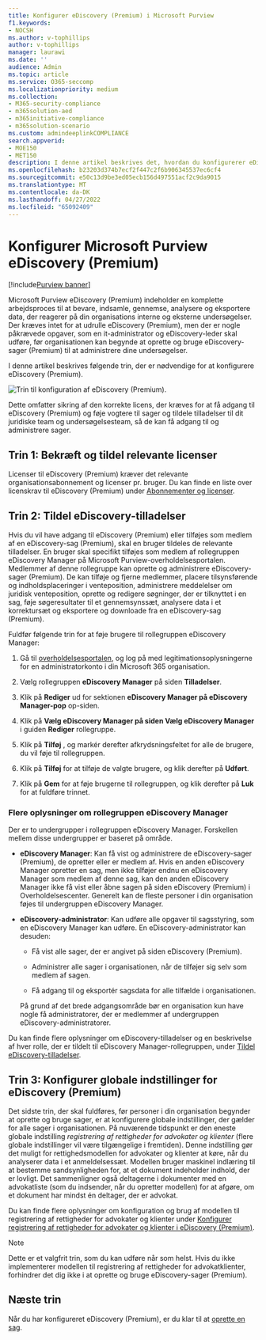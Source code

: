 ```yaml
---
title: Konfigurer eDiscovery (Premium) i Microsoft Purview
f1.keywords:
- NOCSH
ms.author: v-tophillips
author: v-tophillips
manager: laurawi
ms.date: ''
audience: Admin
ms.topic: article
ms.service: O365-seccomp
ms.localizationpriority: medium
ms.collection:
- M365-security-compliance
- m365solution-aed
- m365initiative-compliance
- m365solution-scenario
ms.custom: admindeeplinkCOMPLIANCE
search.appverid:
- MOE150
- MET150
description: I denne artikel beskrives det, hvordan du konfigurerer eDiscovery (Premium), så du kan begynde at oprette og administrere sager. Den indeholder også en beskrivelse af de påkrævede Microsoft-abonnementer og -licenser. Når du har udført nogle få hurtige trin, er værktøjet eDiscovery (Premium) klar til brug.
ms.openlocfilehash: b23203d374b7ecf2f447c2f6b906345537ec6cf4
ms.sourcegitcommit: e50c13d9be3ed05ecb156d497551acf2c9da9015
ms.translationtype: MT
ms.contentlocale: da-DK
ms.lasthandoff: 04/27/2022
ms.locfileid: "65092409"
---
```

# <a name="set-up-microsoft-purview-ediscovery-premium"></a>Konfigurer Microsoft Purview eDiscovery (Premium)

[!include[Purview banner](../includes/purview-rebrand-banner.md)]

Microsoft Purview eDiscovery (Premium) indeholder en komplette arbejdsproces til at bevare, indsamle, gennemse, analysere og eksportere data, der reagerer på din organisations interne og eksterne undersøgelser. Der kræves intet for at udrulle eDiscovery (Premium), men der er nogle påkrævede opgaver, som en it-administrator og eDiscovery-leder skal udføre, før organisationen kan begynde at oprette og bruge eDiscovery-sager (Premium) til at administrere dine undersøgelser.

I denne artikel beskrives følgende trin, der er nødvendige for at konfigurere eDiscovery (Premium).

![Trin til konfiguration af eDiscovery (Premium).](../media/set-up-advanced-ediscovery.png)

Dette omfatter sikring af den korrekte licens, der kræves for at få adgang til eDiscovery (Premium) og føje vogtere til sager og tildele tilladelser til dit juridiske team og undersøgelsesteam, så de kan få adgang til og administrere sager.

## <a name="step-1-verify-and-assign-appropriate-licenses"></a>Trin 1: Bekræft og tildel relevante licenser

Licenser til eDiscovery (Premium) kræver det relevante organisationsabonnement og licenser pr. bruger. Du kan finde en liste over licenskrav til eDiscovery (Premium) under [Abonnementer og licenser](overview-ediscovery-20.md#subscriptions-and-licensing).

## <a name="step-2-assign-ediscovery-permissions"></a>Trin 2: Tildel eDiscovery-tilladelser

Hvis du vil have adgang til eDiscovery (Premium) eller tilføjes som medlem af en eDiscovery-sag (Premium), skal en bruger tildeles de relevante tilladelser. En bruger skal specifikt tilføjes som medlem af rollegruppen eDiscovery Manager på Microsoft Purview-overholdelsesportalen. Medlemmer af denne rollegruppe kan oprette og administrere eDiscovery-sager (Premium). De kan tilføje og fjerne medlemmer, placere tilsynsførende og indholdsplaceringer i venteposition, administrere meddelelser om juridisk venteposition, oprette og redigere søgninger, der er tilknyttet i en sag, føje søgeresultater til et gennemsynssæt, analysere data i et korrektursæt og eksportere og downloade fra en eDiscovery-sag (Premium).

Fuldfør følgende trin for at føje brugere til rollegruppen eDiscovery Manager:

1. Gå til <a href="https://go.microsoft.com/fwlink/p/?linkid=2173597" target="_blank">overholdelsesportalen</a>, og log på med legitimationsoplysningerne for en administratorkonto i din Microsoft 365 organisation.

2. Vælg rollegruppen **eDiscovery Manager** på siden **Tilladelser**.

3. Klik på **Rediger** ud for sektionen **eDiscovery Manager på eDiscovery Manager-pop** op-siden.

4. Klik på **Vælg eDiscovery Manager på siden Vælg eDiscovery Manager** i guiden **Rediger** rollegruppe.

5. Klik på **Tilføj** , og markér derefter afkrydsningsfeltet for alle de brugere, du vil føje til rollegruppen.

6. Klik på **Tilføj** for at tilføje de valgte brugere, og klik derefter på **Udført**.

7. Klik på **Gem** for at føje brugerne til rollegruppen, og klik derefter på **Luk** for at fuldføre trinnet.

### <a name="more-information-about-the-ediscovery-manager-role-group"></a>Flere oplysninger om rollegruppen eDiscovery Manager

Der er to undergrupper i rollegruppen eDiscovery Manager. Forskellen mellem disse undergrupper er baseret på område.

- **eDiscovery Manager**: Kan få vist og administrere de eDiscovery-sager (Premium), de opretter eller er medlem af. Hvis en anden eDiscovery Manager opretter en sag, men ikke tilføjer endnu en eDiscovery Manager som medlem af denne sag, kan den anden eDiscovery Manager ikke få vist eller åbne sagen på siden eDiscovery (Premium) i Overholdelsescenter. Generelt kan de fleste personer i din organisation føjes til undergruppen eDiscovery Manager.

- **eDiscovery-administrator**: Kan udføre alle opgaver til sagsstyring, som en eDiscovery Manager kan udføre. En eDiscovery-administrator kan desuden:

  - Få vist alle sager, der er angivet på siden eDiscovery (Premium).
  
  - Administrer alle sager i organisationen, når de tilføjer sig selv som medlem af sagen.

  - Få adgang til og eksportér sagsdata for alle tilfælde i organisationen.

  På grund af det brede adgangsområde bør en organisation kun have nogle få administratorer, der er medlemmer af undergruppen eDiscovery-administratorer.

Du kan finde flere oplysninger om eDiscovery-tilladelser og en beskrivelse af hver rolle, der er tildelt til eDiscovery Manager-rollegruppen, under [Tildel eDiscovery-tilladelser](assign-ediscovery-permissions.md).

## <a name="step-3-configure-global-settings-for-ediscovery-premium"></a>Trin 3: Konfigurer globale indstillinger for eDiscovery (Premium)

Det sidste trin, der skal fuldføres, før personer i din organisation begynder at oprette og bruge sager, er at konfigurere globale indstillinger, der gælder for alle sager i organisationen. På nuværende tidspunkt er den eneste globale indstilling *registrering af rettigheder for advokater og klienter* (flere globale indstillinger vil være tilgængelige i fremtiden). Denne indstilling gør det muligt for rettighedsmodellen for advokater og klienter at køre, når du analyserer data i et anmeldelsessæt. Modellen bruger maskinel indlæring til at bestemme sandsynligheden for, at et dokument indeholder indhold, der er lovligt. Det sammenligner også deltagerne i dokumenter med en advokatliste (som du indsender, når du opretter modellen) for at afgøre, om et dokument har mindst én deltager, der er advokat.

Du kan finde flere oplysninger om konfiguration og brug af modellen til registrering af rettigheder for advokater og klienter under [Konfigurer registrering af rettigheder for advokater og klienter i eDiscovery (Premium)](attorney-privilege-detection.md).

> [!NOTE]
> Dette er et valgfrit trin, som du kan udføre når som helst. Hvis du ikke implementerer modellen til registrering af rettigheder for advokatklienter, forhindrer det dig ikke i at oprette og bruge eDiscovery-sager (Premium).

## <a name="next-steps"></a>Næste trin

Når du har konfigureret eDiscovery (Premium), er du klar til at [oprette en sag](create-and-manage-advanced-ediscoveryv2-case.md).
